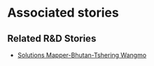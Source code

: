 # Associated stories

<!-- !!DO NOT REMOVE!! start autogenerated hyperlinks -->
## Related R&D Stories
- [Solutions Mapper\-Bhutan\-Tshering Wangmo](/RnD-Archive/stories/?doc=SolutionMappers_BTN)
<!-- !!DO NOT REMOVE!! end autogenerated hyperlinks -->